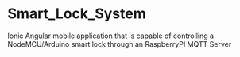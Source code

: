 # Smart_Lock_System
Ionic Angular mobile application that is capable of controlling a NodeMCU/Arduino smart lock through an RaspberryPI MQTT Server
